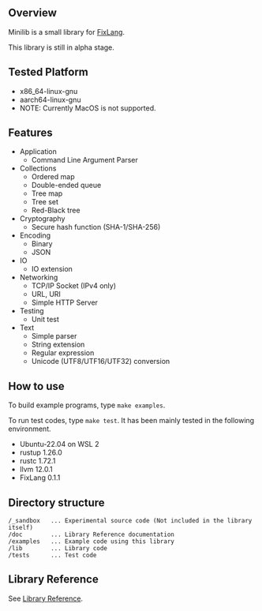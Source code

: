 ## Overview

Minilib is a small library for [FixLang](https://github.com/tttmmmyyyy/fixlang).

This library is still in alpha stage.

## Tested Platform
- x86_64-linux-gnu
- aarch64-linux-gnu
- NOTE: Currently MacOS is not supported.

## Features

- Application
  - Command Line Argument Parser
- Collections
  - Ordered map
  - Double-ended queue
  - Tree map
  - Tree set
  - Red-Black tree
- Cryptography
  - Secure hash function (SHA-1/SHA-256)
- Encoding
  - Binary
  - JSON
- IO
  - IO extension
- Networking
  - TCP/IP Socket (IPv4 only)
  - URL, URI
  - Simple HTTP Server
- Testing
  - Unit test
- Text
  - Simple parser
  - String extension
  - Regular expression
  - Unicode (UTF8/UTF16/UTF32) conversion

## How to use

To build example programs, type `make examples`.

To run test codes, type `make test`. It has been mainly tested in the following environment.

- Ubuntu-22.04 on WSL 2
- rustup 1.26.0
- rustc 1.72.1
- llvm 12.0.1
- FixLang 0.1.1

## Directory structure

```
/_sandbox   ... Experimental source code (Not included in the library itself)
/doc        ... Library Reference documentation
/examples   ... Example code using this library
/lib        ... Library code
/tests      ... Test code
```

## Library Reference

See [Library Reference](doc/index.md).
